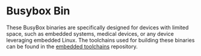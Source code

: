 # Busybox Bin

These BusyBox binaries are specifically designed for devices with limited space, such as embedded systems, medical devices, or any device leveraging embedded Linux.
The toolchains used for building these binaries can be found in the [embedded toolchains](https://github.com/0xXA/embedded-toolchains) repository.